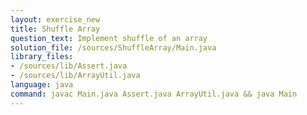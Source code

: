 ```yaml
---
layout: exercise_new
title: Shuffle Array
question_text: Implement shuffle of an array
solution_file: /sources/ShuffleArray/Main.java
library_files:
- /sources/lib/Assert.java
- /sources/lib/ArrayUtil.java
language: java
command: javac Main.java Assert.java ArrayUtil.java && java Main
---
```

